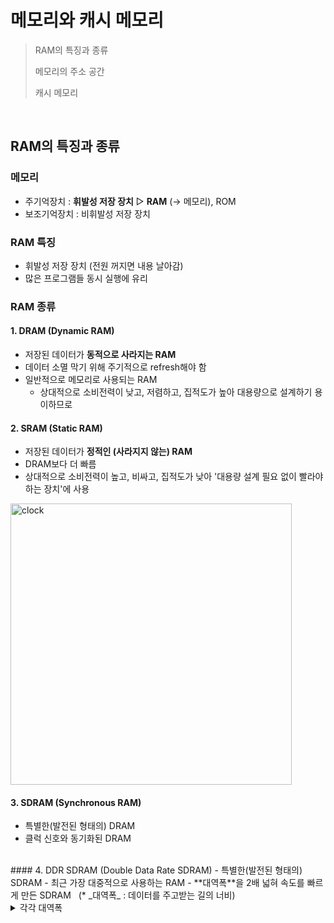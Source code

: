 # 메모리와 캐시 메모리
> RAM의 특징과 종류
> 
> 메모리의 주소 공간
>
> 캐시 메모리

<br/>

## RAM의 특징과 종류
### 메모리
- 주기억장치 : **휘발성 저장 장치** ▷ **RAM** (→ 메모리), ROM
- 보조기억장치 : 비휘발성 저장 장치

### RAM 특징
- 휘발성 저장 장치 (전원 꺼지면 내용 날아감)
- 많은 프로그램들 동시 실행에 유리

### RAM 종류
#### 1. DRAM (Dynamic RAM)
- 저장된 데이터가 **동적으로 사라지는 RAM**
- 데이터 소멸 막기 위해 주기적으로 refresh해야 함
- 일반적으로 메모리로 사용되는 RAM
     - 상대적으로 소비전력이 낮고, 저렴하고, 집적도가 높아 대용량으로 설계하기 용이하므로

#### 2. SRAM (Static RAM)
- 저장된 데이터가 **정적인 (사라지지 않는) RAM**
- DRAM보다 더 빠름
- 상대적으로 소비전력이 높고, 비싸고, 집적도가 낮아 '대용량 설계 필요 없이 빨라야 하는 장치'에 사용
<img src="https://github.com/user-attachments/assets/95c6aa01-fa64-42ae-b7ce-f5a09ba87a20" alt="clock" width="450"/>

<br/>

#### 3. SDRAM (Synchronous RAM)
- 특별한(발전된 형태의) DRAM
- 클럭 신호와 동기화된 DRAM

<br/>
#### 4. DDR SDRAM (Double Data Rate SDRAM)
- 특별한(발전된 형태의) SDRAM
- 최근 가장 대중적으로 사용하는 RAM
- **대역폭**을 2배 넓혀 속도를 빠르게 만든 SDRAM &nbsp; (* _대역폭_ : 데이터를 주고받는 길의 너비)
          <details>
               <summary>각각 대역폭</summary>
               <div markdown="1">
               
     → SDR SDRAM : 대역폭 1개          
     → DDR SDRAM : 대역폭 2개          
     → DDR2 SDRAM : 대역폭 4개          
     → DDR3 SDRAM : 대역폭 8개          
     → DDR4 SDRAM : 대역폭 16개
               

<br/>

## 메모리의 주소 공간
### 물리 주소
- 메모리 입장에서 바라본 주소
- 정보가 실제로 저장된 HW 상 주소

### 논리 주소
- CPU와 실행 중인 프로그램 입장에서 바라본 주소
- 실행 중인 프로그램 각각에게 부여된 0번지부터 시작하는 주소
<img src="https://github.com/user-attachments/assets/45c67e98-d094-420a-bc45-5fdceeb8c8f1" alt="clock" width="450"/>

<br/>

<br/>

### 물리 주소와 논리 주소의 변환

    MMU(메모리 관리 장치)라는 HW 장치에 의해 변환

<img src="https://img1.daumcdn.net/thumb/R1280x0/?scode=mtistory2&fname=https%3A%2F%2Fblog.kakaocdn.net%2Fdn%2FBZu6r%2FbtsCTCuvCy3%2FzrdPzz19DAYGoGOYlgAP0k%2Fimg.png" alt="clock" width="350"/>

> MMU
> &nbsp; : 논리 주소와 베이스 레지스터의 값을 더해 논리 주소를 물리 주소로 변환

- ```논리 주소``` : 프로그램의 시작점으로부터 떨어진 거리
- ```베이스 레지스터``` : **프로그램의 가장 작은 물리 주소 = 프로그램의 첫 물리 주소**
- 단점 : 메모리 보호 NO

<img src="https://github.com/user-attachments/assets/92cdfff8-424f-4075-9ff3-ab042a4ae5d3" alt="clock" width="500"/>

<br/>

<br/>

### 메모리 보호 방법
#### 한계 레지스터
- 프로그램 영역 침범할 수 있는 명령어 실행 막음
- **논리 주소의 최대 크기 저장**
- 베이스 레지스터 값 ≤ 프로그램의 물리 주소 범위 < 베이스 레지스터 + 한계 레지스터 값
<img src="https://img1.daumcdn.net/thumb/R1280x0/?scode=mtistory2&fname=https%3A%2F%2Fblog.kakaocdn.net%2Fdn%2Fbg13dU%2FbtsCZihGerw%2FsC5j51YNtrhTykNkNdFUFK%2Fimg.png" alt="clock" width="450"/>

- CPU, 메모리에 접근하기 전에 **접근하고자 하는 논리 주소가 한계 레지스터보다 작은지** 항상 검사
  <br/> ⇒ 실행 중인 프로그램의 독립적 실행 공간 확보 & 하나의 프로그램이 다른 프로그램 침범 못 하게 보호
<img src="https://github.com/user-attachments/assets/7c3a1d05-0a05-4155-b147-38d8727c8df5" alt="clock" width="500"/>

<br/>

<br/>

## 캐시 메모리 
### 저장 장치 계층 구조
1. CPU와 가까운 저장 장치는 빠르고, 멀리 있는 저장 장치는 느리다.
2. 속도가 빠른 저장 장치는 저장 용량이 작고, 가격이 비싸다.

<br/>

> 기준 : CPU에 얼마나 가까운지

<img src="https://github.com/user-attachments/assets/b8515661-c1f6-48d8-b0b9-9e0b1a166e7c" alt="clock" width="450"/>

<br/>

<br/>

### 캐시 메모리
    CPU의 연산 속도와 메모리 접근 속도의 차이를 줄이기 위한 저장 장치

- 레지스터(CPU)보다 용량이 크고 메모리보다 빠른 SRAM 기반 저장 장치 
- 메모리에서 CPU가 사용할 일부 데이터를 미리 캐시 메모리로 가져와 사용

<img src="https://img1.daumcdn.net/thumb/R1280x0/?scode=mtistory2&fname=https%3A%2F%2Fblog.kakaocdn.net%2Fdn%2FGtrli%2FbtsC1FQ0afu%2FRQtMMKle3fZxtIgyOgK1r1%2Fimg.png" alt="clock" width="450"/>

<br/>

#### 계층적 캐시 메모리 (L1-L2-L3 캐시)
> L1,L2 캐시는 코어 내부. L3 캐시는 코어 외부에 위치

<img src="https://img1.daumcdn.net/thumb/R1280x0/?scode=mtistory2&fname=https%3A%2F%2Fblog.kakaocdn.net%2Fdn%2FEtff0%2FbtsCX6Paj3m%2FdIIggXFHGBbrQVGSGcO9k1%2Fimg.png" alt="clock" width="450"/>

- 속도 : L1 > L2 > L3 > 메모리
- 크기 : L1 < L2 < L3 < 메모리

<br/>

#### 분리형 캐시
- 더 빨리 담기 위해 데이터만 담고 있는 캐시 (L1D - Data), 명령어만 담고 있는 캐시 (L1I - Instruction)로 분리

<img src="https://img1.daumcdn.net/thumb/R1280x0/?scode=mtistory2&fname=https%3A%2F%2Fblog.kakaocdn.net%2Fdn%2FcxGX3I%2FbtsCSAX2Vt8%2FeRW4ZHsV3SxFN8E8jLNsv1%2Fimg.png" alt="clock" width="450"/>

<br/>

### 최종 저장 장치 계층 구조
<img src="https://img1.daumcdn.net/thumb/R1280x0/?scode=mtistory2&fname=https%3A%2F%2Fblog.kakaocdn.net%2Fdn%2FBZMsM%2FbtsCZ862vlw%2FnGejLqMrVzZk9S0J2iWua0%2Fimg.png" alt="clock" width="450"/>

<br/>

### 참조 지역성의 원리

    캐시 메모리는 메모리보다 용량이 작으므로 CPU가 자주 사용할 만한 데이터를 예측해 저장하는 것


1. 캐시 히트 : 예측이 맞을 경우 (CPU가 캐시 메모리에 저장된 값을 활용할 경우)
2. 캐시 미스 : 예측이 틀릴 경우 (CPU가 메모리에 접근해야 하는 경우)


* 캐시 적중률 :  캐시 히트 횟수 / (캐시 히트 횟수 + 캐시 미스 횟수)
   * 캐시 적중률 높이려면 CPU가 사용할 법한 데이터를 잘 예측해야 한다.
   *  CPU가 메모리 접근 시 주된 경향 바탕으로 원리 만듦
        *   최근 접근했던 메모리 공간에 다시 접근하려는 경향
        *   접근한 메모리 공간 근처를 접근하려는 경향 


<br/>

#### 🔗 참고
* [[컴퓨터 공학 기초 강의] 15강. RAM의 특성과 종류](https://youtu.be/VO0RQAA7KYc?feature=shared)
* [[컴퓨터 공학 기초 강의] 16강. 메모리의 주소 공간-물리 주소와 논리 주소](https://youtu.be/_mQNCRA1fVA?feature=shared)
* [[컴퓨터 공학 기초 강의] 17강. 캐시 메모리](https://youtu.be/qLCP0PwRp_w?feature=shared)
